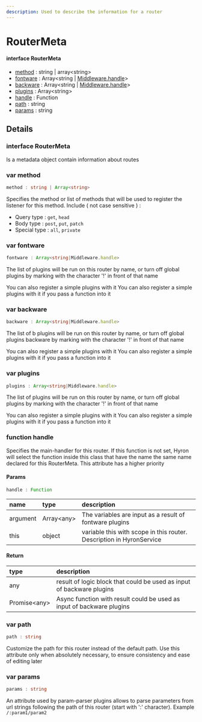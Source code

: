 ```yaml
---
description: Used to describe the information for a router
---
```


# RouterMeta

#### interface **RouterMeta**

* [method](routermeta.md#var-method) : string \| array&lt;string&gt;
* [fontware](routermeta.md#var-fontware) : Array&lt;string \| [Middleware.handle](middleware.md#function-handle)&gt;
* [backware](routermeta.md#var-backware) : Array&lt;string \| [Middleware.handle](middleware.md#function-handle)&gt;
* [plugins](routermeta.md#var-plugins) : Array&lt;string&gt;
* [handle](routermeta.md#function-handle) : Function
* [path](routermeta.md#var-path) : string
* [params](routermeta.md#var-params) : string

## Details

### **interface RouterMeta**

Is a metadata object contain information about routes

### 

### var method

```typescript
method : string | Array<string>
```

Specifies the method or list of methods that will be used to register the listener for this method. Include \( not case sensitive \) :

* Query type : `get`, `head`
* Body type : `post`, `put`, `patch`
* Special type : `all`, `private`



### var fontware

```typescript
fontware : Array<string|Middleware.handle>
```

The list of plugins will be run on this router by name, or turn off global plugins by marking with the character '!' in front of that name

You can also register a simple plugins with it You can also register a simple plugins with it if you pass a function into it



### var backware

```typescript
backware : Array<string|Middleware.handle>
```

The list of b plugins will be run on this router by name, or turn off global plugins backware by marking with the character '!' in front of that name

You can also register a simple plugins with it You can also register a simple plugins with it if you pass a function into it



### var plugins

```typescript
plugins : Array<string|Middleware.handle>
```

The list of plugins will be run on this router by name, or turn off global plugins by marking with the character '!' in front of that name

You can also register a simple plugins with it You can also register a simple plugins with it if you pass a function into it



### function handle

Specifies the main-handler for this router. If this function is not set, Hyron will select the function inside this class that have the name the same name declared for this RouterMeta. This attribute has a higher priority

#### **Params**

```typescript
handle : Function
```

| name | type | description |
| :--- | :--- | :--- |
| argument | Array&lt;any&gt; | The variables are input as a result of fontware plugins |
| this | object | variable this with scope in this router. Description in HyronService |

#### **Return**

| type | description |
| :--- | :--- |
| any | result of logic block that could be used as input of backware plugins |
| Promise&lt;any&gt; | Async function  with result could be used as input of backware plugins |



### var path

```typescript
path : string
```

Customize the path for this router instead of the default path. Use this attribute only when absolutely necessary, to ensure consistency and ease of editing later



### var params

```typescript
params : string
```

An attribute used by param-parser plugins allows to parse parameters from url strings following the path of this router \(start with ':' character\). Example `/:param1/param2` 

